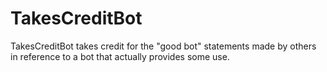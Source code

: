 # TakesCreditBot
TakesCreditBot takes credit for the "good bot" statements made by others in reference to a bot that actually provides some use.
